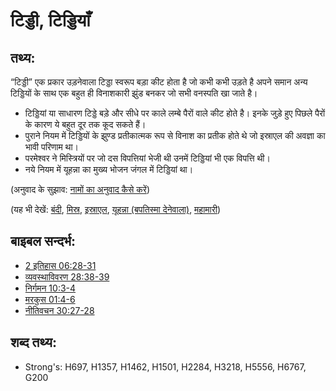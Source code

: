 # टिड्डी, टिड्डियाँ #

## तथ्य: ##

“टिड्डी” एक प्रकार उड़नेवाला टिड्डा स्वरूप बड़ा कीट होता है जो कभी कभी उड़ते है अपने समान अन्य टिड्डियों के साथ एक बहुत ही विनाशकारी झुंड बनकर जो सभी वनस्पति खा जाते है। 
 
* टिड्डियां या साधारण टिड्डे बड़े और सीधे पर काले लम्बे पैरों वाले कीट होते है। इनके जुड़े हुए पिछले पैरों के कारण ये बहुत दूर तक कूद सकते हैं।
* पुराने नियम में टिड्डियों के झुण्ड प्रतीकात्मक रूप से विनाश का प्रतीक होते थे जो इस्राएल की अवज्ञा का भावी परिणाम था।
* परमेश्वर ने मिस्त्रियों पर जो दस विपत्तियां भेजी थी उनमें टिड्डियां भी एक विपत्ति थी। 
* नये नियम में यूहन्ना का मुख्य भोजन जंगल में टिड्डियां था। 

(अनुवाद के सुझाव: [नामों का अनुवाद कैसे करें](rc://en/ta/man/translate/translate-names))

(यह भी देखें: [बंदी](../other/captive.md), [मिस्र](../names/egypt.md), [इस्राएल](../kt/israel.md), [यूहन्ना (बपतिस्मा देनेवाला)](../names/johnthebaptist.md), [महामारी](../other/plague.md))

## बाइबल सन्दर्भ: ##

* [2 इतिहास 06:28-31](rc://en/tn/help/2ch/06/28)
* [व्यवस्थाविवरण 28:38-39](rc://en/tn/help/deu/28/38)
* [निर्गमन 10:3-4](rc://en/tn/help/exo/10/03)
* [मरकुस 01:4-6](rc://en/tn/help/mrk/01/04)
* [नीतिवचन 30:27-28](rc://en/tn/help/pro/30/27)

## शब्द तथ्य: ##

* Strong's: H697, H1357, H1462, H1501, H2284, H3218, H5556, H6767, G200

